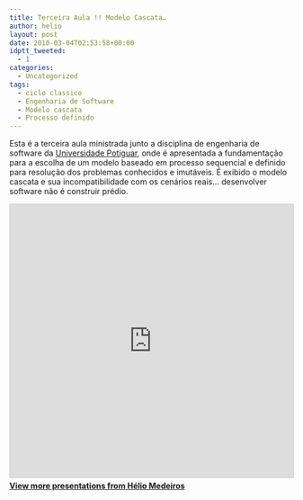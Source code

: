 ```yaml
---
title: Terceira Aula !! Modelo Cascata…
author: helio
layout: post
date: 2010-03-04T02:53:58+00:00
idptt_tweeted:
  - 1
categories:
  - Uncategorized
tags:
  - ciclo classico
  - Engenharia de Software
  - Modelo cascata
  - Processo definido
---
```

Esta é a terceira aula ministrada junto a disciplina de engenharia de software da <a href="http://unp.br" target="_blank">Universidade Potiguar</a>, onde é apresentada a fundamentação para a escolha de um modelo baseado em processo sequencial e definido para resolução dos problemas conhecidos e imutáveis. É exibido o modelo cascata e sua incompatibilidade com os cenários reais&#8230; desenvolver software não é construir prédio.

<div style="margin-bottom: 20px;">
<iframe src="https://www.slideshare.net/slideshow/embed_code/key/f2A3v2D2TvYfwj" width="597" height="486" frameborder="0" marginwidth="0" marginheight="0" scrolling="no" style="border:1px solid #CCC; border-width:1px; margin-bottom:5px; max-width: 100%;" allowfullscreen></iframe>
</iframe>
<div style="margin-bottom:5px">
    <strong><a href="//www.slideshare.net/heliomedeiros" target="_blank">View more presentations from Hélio Medeiros</a></strong>
</div>
</div>